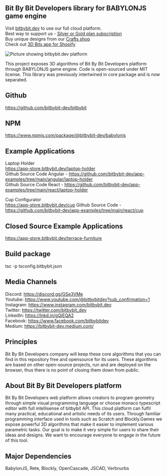 ## Bit By Bit Developers library for BABYLONJS game engine

Visit [bitbybit.dev](https://bitbybit.dev) to use our full cloud platform.   
Best way to support us - [Silver or Gold plan subscription](https://bitbybit.dev/auth/pick-plan)    
Buy unique designs from our [Crafts shop](https://crafts.bitbybit.dev)       
Check out [3D Bits app for Shopify](https://apps.shopify.com/3d-bits-1)   

<img src="https://app.bitbybit.dev/assets/git-cover.png" alt="Picture showing bitbybit.dev platform">

This project exposes 3D algorithms of Bit By Bit Developers platform through BABYLONJS game engine. Code is open-sourced under MIT license. This library was previously intertwined in core package and is now separated.

## Github
https://github.com/bitbybit-dev/bitbybit  
## NPM
https://www.npmjs.com/package/@bitbybit-dev/babylonjs

## Example Applications
Laptop Holder   
https://app-store.bitbybit.dev/laptop-holder    
Github Source Code Angular - https://github.com/bitbybit-dev/app-examples/tree/main/angular/laptop-holder   
Github Source Code React - https://github.com/bitbybit-dev/app-examples/tree/main/react/laptop-holder   
  
Cup Configurator    
https://app-store.bitbybit.dev/cup
Github Source Code - https://github.com/bitbybit-dev/app-examples/tree/main/react/cup  

## Closed Source Example Applications
https://app-store.bitbybit.dev/terrace-furniture

## Build package
tsc -p tsconfig.bitbybit.json  

## Media Channels
Discord: https://discord.gg/GSe3VMe  
Youtube: https://www.youtube.com/@bitbybitdev?sub_confirmation=1  
Instagram: https://www.instagram.com/bitbybit.dev  
Twitter: https://twitter.com/bitbybit_dev  
LinkedIn: https://lnkd.in/gQjEQA2  
Facebook: https://www.facebook.com/bitbybitdev  
Medium: https://bitbybit-dev.medium.com/  

## Principles
Bit By Bit Developers company will keep these core algorithms that you can find in this repository free and opensource for its users. These algorithms are based on other open-source projects, run and are deployed on the browser, thus there is no point of closing them down from public.

## About Bit By Bit Developers platform
Bit By Bit Developers web platform allows creators to program geometry through simple visual programming language or choose monaco typescript editor with full intellisense of bitbybit API. This cloud platform can fulfil many practical, educational and artistic needs of its users. Through familiar programming interface used in tools such as Scratch and Blockly.Games we expose powerful 3D algorithms that make it easier to implement various parametric tasks. Our goal is to make it very simple for users to share their ideas and designs. We want to encourage everyone to engage in the future of this tool.

## Major Dependencies
BabylonJS, Rete, Blockly, OpenCascade, JSCAD, Verbnurbs